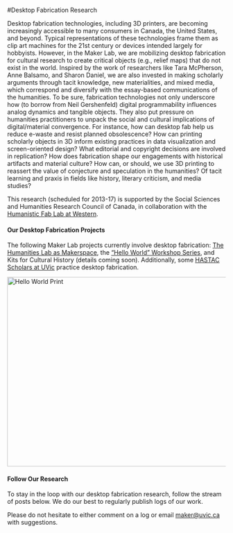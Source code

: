 #Desktop Fabrication Research

<p>Desktop fabrication technologies, including 3D printers, are becoming increasingly accessible to many consumers in Canada, the United States, and beyond. Typical representations of these technologies frame them as clip art machines for the 21st century or devices intended largely for hobbyists. However, in the Maker Lab, we are mobilizing desktop fabrication for cultural research to create critical objects (e.g., relief maps) that do not exist in the world. Inspired by the work of researchers like Tara McPherson, Anne Balsamo, and Sharon Daniel, we are also invested in making scholarly arguments through tacit knowledge, new materialities, and mixed media, which correspond and diversify with the essay-based communications of the humanities. To be sure, fabrication technologies not only underscore how (to borrow from Neil Gershenfeld) digital programmability influences analog dynamics and tangible objects. They also put pressure on humanities practitioners to unpack the social and cultural implications of digital/material convergence. For instance, how can desktop fab help us reduce e-waste and resist planned obsolescence? How can printing scholarly objects in 3D inform existing practices in data visualization and screen-oriented design? What editorial and copyright decisions are involved in replication? How does fabrication shape our engagements with historical artifacts and material culture? How can, or should, we use 3D printing to reassert the value of conjecture and speculation in the humanities? Of tacit learning and praxis in fields like history, literary criticism, and media studies? </p>
<p>This research (scheduled for 2013-17) is supported by the Social Sciences and Humanities Research Council of Canada, in collaboration with the <a title="learn more" href="http://williamjturkel.net/2013/02/02/the-history-department-with-a-fab-lab/" target="_blank">Humanistic Fab Lab at Western</a>.</p>
<h4>Our Desktop Fabrication Projects</h4>
<p>The following Maker Lab projects currently involve desktop fabrication: <a title="learn more" href="http://maker.uvic.ca/makerspace/">The Humanities Lab as Makerspace</a>, the <a title="learn more" href="http://maker.uvic.ca/hello/">&#8220;Hello World&#8221; Workshop Series</a>, and Kits for Cultural History (details coming soon). Additionally, some <a title="learn more" href="http://maker.uvic.ca/hastac/">HASTAC Scholars at UVic</a> practice desktop fabrication.</p>
<p><a href="http://maker.uvic.ca/wp-content/uploads/2013/04/IMG_3918.jpg?b4e08e"><img class="alignleft  wp-image-1942" alt="Hello World Print" src="http://maker.uvic.ca/wp-content/uploads/2013/04/IMG_3918-1024x682.jpg?b4e08e" width="655" height="437" /></a></p>
<h4>Follow Our Research</h4>
<p>To stay in the loop with our desktop fabrication research, follow the stream of posts below. We do our best to regularly publish logs of our work.</p>
<p>Please do not hesitate to either comment on a log or email <a title="email the lab" href="mailto:maker@uvic.ca">maker@uvic.ca</a> with suggestions.</p>
